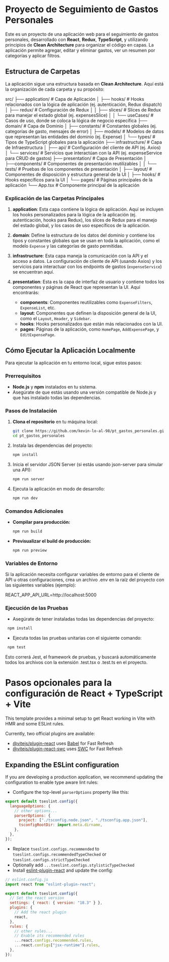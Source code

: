 # Proyecto de Seguimiento de Gastos Personales

Este es un proyecto de una aplicación web para el seguimiento de gastos personales, desarrollado con **React**, **Redux**, **TypeScript**, y utilizando principios de **Clean Architecture** para organizar el código en capas. La aplicación permite agregar, editar y eliminar gastos, ver un resumen por categorías y aplicar filtros.

## Estructura de Carpetas

La aplicación sigue una estructura basada en **Clean Architecture**. Aquí está la organización de cada carpeta y su propósito:

src/
├── application/ # Capa de Aplicación
│ ├── hooks/ # Hooks relacionados con la lógica de aplicación (ej. autenticación, Redux dispatch)
│ ├── redux/ # Configuración de Redux
│ │ ├── slices/ # Slices de Redux para manejar el estado global (ej. expensesSlice)
│ │ └── useCases/ # Casos de uso, donde se coloca la lógica de negocio específica
├── domain/ # Capa de Dominio
│ ├── constants/ # Constantes globales (ej. categorías de gasto, mensajes de error)
│ ├── models/ # Modelos de datos que representan las entidades del dominio (ej. Expense)
│ └── types/ # Tipos de TypeScript globales para la aplicación
├── infrastructure/ # Capa de Infraestructura
│ ├── api/ # Configuración del cliente de API (ej. Axios)
│ └── services/ # Servicios que interactúan con la API (ej. expenseService para CRUD de gastos)
├── presentation/ # Capa de Presentación
│ ├──components/ # Componentes de presentación reutilizables
│ │ └── tests/ # Pruebas de los componentes de presentación
│ ├── layout/ # Componentes de disposición y estructura general de la UI
│ ├── hooks/ # Hooks específicos para la UI
│ └── pages/ # Páginas principales de la aplicación
└── App.tsx # Componente principal de la aplicación

### Explicación de las Carpetas Principales

1. **application**: Esta capa contiene la lógica de aplicación. Aquí se incluyen los hooks personalizados para la lógica de la aplicación (ej. autenticación, hooks para Redux), los slices de Redux para el manejo del estado global, y los casos de uso específicos de la aplicación.

2. **domain**: Define la estructura de los datos del dominio y contiene los tipos y constantes globales que se usan en toda la aplicación, como el modelo `Expense` y las categorías de gasto permitidas.

3. **infrastructure**: Esta capa maneja la comunicación con la API y el acceso a datos. La configuración de cliente de API (usando Axios) y los servicios para interactuar con los endpoints de gastos (`expenseService`) se encuentran aquí.

4. **presentation**: Esta es la capa de interfaz de usuario y contiene todos los componentes y páginas de React que representan la UI. Aquí encontrarás:
   - **components**: Componentes reutilizables como `ExpenseFilters`, `ExpenseList`, etc.
   - **layout**: Componentes que definen la disposición general de la UI, como el `Layout`, `Header`, y `Sidebar`.
   - **hooks**: Hooks personalizados que están más relacionados con la UI.
   - **pages**: Páginas de la aplicación, como `HomePage`, `AddExpensePage`, y `EditExpensePage`.

## Cómo Ejecutar la Aplicación Localmente

Para ejecutar la aplicación en tu entorno local, sigue estos pasos:

### Prerrequisitos

- **Node.js** y **npm** instalados en tu sistema.
- Asegúrate de que estás usando una versión compatible de Node.js y que has instalado todas las dependencias.

### Pasos de Instalación

1. **Clona el repositorio** en tu máquina local:
   ```bash
   git clone https://github.com/kevin-lo-al-98/pt_gastos_personales.git
   cd pt_gastos_personales
   ```
2. Instala las dependencias del proyecto:
   ```bash
   npm install
   ```
3. Inicia el servidor JSON Server (si estás usando json-server para simular una API):
   ```bash
   npm run server
   ```
4. Ejecuta la aplicación en modo de desarrollo:
   ```bash
   npm run dev
   ```

### Comandos Adicionales

- **Compilar para producción:**
  ```bash
  npm run build
  ```
- **Previsualizar el build de producción:**
  ```bash
  npm run preview
  ```

### Variables de Entorno

Si la aplicación necesita configurar variables de entorno para el cliente de API u otras configuraciones, crea un archivo .env en la raíz del proyecto con las siguientes variables (ejemplo):

REACT_APP_API_URL=http://localhost:5000

### Ejecución de las Pruebas

- Asegúrate de tener instaladas todas las dependencias del proyecto:
 ```bash
  npm install
  ```

- Ejecuta todas las pruebas unitarias con el siguiente comando:
 ```bash
  npm test
  ```
  Esto correrá Jest, el framework de pruebas, y buscará automáticamente todos los archivos con la extensión .test.tsx o .test.ts en el proyecto.

# Pasos opcionales para la configuración de React + TypeScript + Vite

This template provides a minimal setup to get React working in Vite with HMR and some ESLint rules.

Currently, two official plugins are available:

- [@vitejs/plugin-react](https://github.com/vitejs/vite-plugin-react/blob/main/packages/plugin-react/README.md) uses [Babel](https://babeljs.io/) for Fast Refresh
- [@vitejs/plugin-react-swc](https://github.com/vitejs/vite-plugin-react-swc) uses [SWC](https://swc.rs/) for Fast Refresh

## Expanding the ESLint configuration

If you are developing a production application, we recommend updating the configuration to enable type aware lint rules:

- Configure the top-level `parserOptions` property like this:

```js
export default tseslint.config({
  languageOptions: {
    // other options...
    parserOptions: {
      project: ["./tsconfig.node.json", "./tsconfig.app.json"],
      tsconfigRootDir: import.meta.dirname,
    },
  },
});
```

- Replace `tseslint.configs.recommended` to `tseslint.configs.recommendedTypeChecked` or `tseslint.configs.strictTypeChecked`
- Optionally add `...tseslint.configs.stylisticTypeChecked`
- Install [eslint-plugin-react](https://github.com/jsx-eslint/eslint-plugin-react) and update the config:

```js
// eslint.config.js
import react from "eslint-plugin-react";

export default tseslint.config({
  // Set the react version
  settings: { react: { version: "18.3" } },
  plugins: {
    // Add the react plugin
    react,
  },
  rules: {
    // other rules...
    // Enable its recommended rules
    ...react.configs.recommended.rules,
    ...react.configs["jsx-runtime"].rules,
  },
});
```
